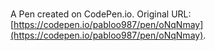 # 

A Pen created on CodePen.io. Original URL: [https://codepen.io/pabloo987/pen/oNqNmay](https://codepen.io/pabloo987/pen/oNqNmay).

